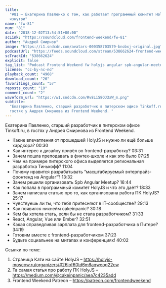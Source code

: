 ```yaml
---
title:
  "#81 – Екатерина Павленко о том, как работает программный комитет HolyJS
  изнутри"
name: "fw-81"
num: "81"
date: "2018-12-02T13:54:51+00:00"
scLink: "https://soundcloud.com/frontend-weekend/fw-81"
author: "Андрей Смирнов"
image: "https://i1.sndcdn.com/avatars-000358703579-bnobxj-original.jpg"
podcastUrl: "https://feeds.soundcloud.com/stream/538662624-frontend-weekend-fw-81.m4a"
scTrackId: "538662624"
explicit: false
tag_list: "Podcast Frontend Weekend fw holyjs angular spb-angular-meetup"
license: "cc-by-nc-nd"
playback_count: "4968"
download_count: "26"
favoritings_count: "57"
reposts_count: "10"
comment_count: "2"
waveform_url: "https://w1.sndcdn.com/Rv8LiS8OJ3aW_m.png"
subtitle:
  "Екатерина Павленко, старший разработчик в питерском офисе Tinkoff.ru, в
  гостях у Андрея Смирнова из Frontend Weekend. "
---
```


Екатерина Павленко, старший разработчик в питерском офисе Tinkoff.ru, в гостях у
Андрея Смирнова из Frontend Weekend.

- Какие впечатления от прошедшей HolyJS и нужно ли ещё больше хардкора?
  <timecode sec="30">00:30</timecode>
- Как интерес к дизайну привёл во frontend-разработку?
  <timecode sec="211">03:31</timecode>
- Зачем пошла преподавать в финтех-школе и как это было
  <timecode sec="445">07:25</timecode>
- Чем на примере питерского офиса выделяется региональная разработка Тинькофф?
  <timecode sec="664">11:04</timecode>
- Почему нравится разрабатывать “масштабируемый энтерпрайз-фронтенд на Angular”?
  <timecode sec="812">13:32</timecode>
- Зачем решили организовать Spb Angular Meetup?
  <timecode sec="1004">16:44</timecode>
- Как попала в программный комитет HolyJS и что это даёт?
  <timecode sec="1113">18:33</timecode>
- Зачем написала статью про то, как организована работа ПК HolyJS?
  <timecode sec="1517">25:17</timecode>
- Чувствуешь ли ты, что тебя притесняют в IT-сообществе?
  <timecode sec="1753">29:13</timecode>
- Как появился никнейм cakeinpanic? <timecode sec="1818">30:18</timecode>
- Кем бы хотела стать, если бы не стала разработчиком?
  <timecode sec="1893">31:33</timecode>
- React, Angular, Vue или Ember? <timecode sec="1971">32:51</timecode>
- Какая справедливая зарплата для frontend-разработчика в Питере?
  <timecode sec="2059">34:19</timecode>
- Готовим вместе с frontend-разработчиком <timecode sec="2243">37:23</timecode>
- Будьте социальнее на митапах и конференциях!
  <timecode sec="2402">40:02</timecode>

Ссылки по теме:

1. Страница Кати на сайте HolyJS –
   <https://holyjs-moscow.ru/organizers/#26lof60td6m8aqweoq22cw>
2. Та самая статья про работу ПК HolyJS –
   <https://medium.com/@cakeinpanic/aea7c4235add>
3. Frontend Weekend Patreon – <https://patreon.com/frontendweekend>

